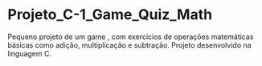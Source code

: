 # Projeto_C-1_Game_Quiz_Math
Pequeno projeto de um game , com exercícios de operações matemáticas básicas como adição, multiplicação e subtração. Projeto desenvolvido na linguagem C.
